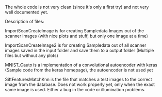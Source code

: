 The whole code is not very clean (since it's only a first try) and not very well documented yet.


Description of files:

ImportScanCreateImage is for creating Sampledata Images out of the scanner images (with nice plots and stuff, but only one image at a time)

ImportScanCreateImage2 is for creating Sampledata out of all scanner images saved in the input folder and save them to a output folder
(Multiple files but without any plots)

MNIST_Cauto is a implementation of a convolutional autoencoder with keras (Sample code from the keras homepage), the autoencoder is not used yet

SiftFeaturesMatchKnn is the file that matches a test images to the correct image from the database. Does not work properly yet, only when
the exact same image is used. Either a bug in the code or illumination problems.